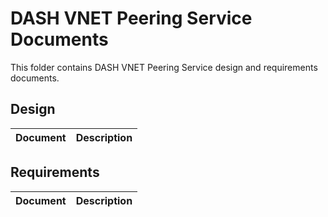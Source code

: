 # DASH VNET Peering Service Documents

This folder contains DASH VNET Peering Service design and requirements documents.

## Design

| Document                                               | Description                                |
| ------------------------------------------------------ | ------------------------------------------ |


## Requirements

| Document                                               | Description                                |
| ------------------------------------------------------ | ------------------------------------------ |
